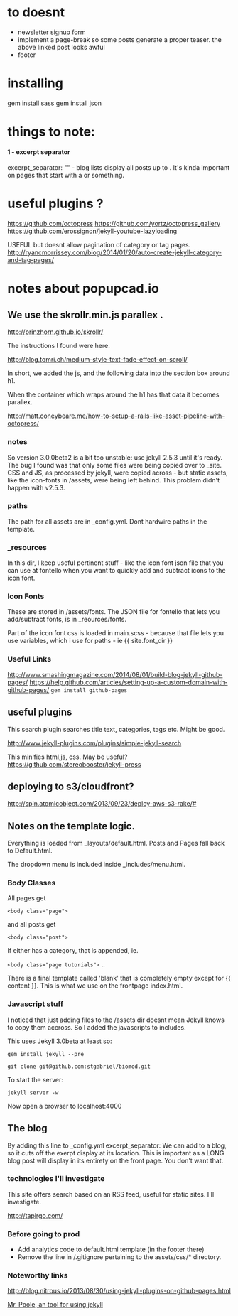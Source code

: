 # to doesnt

- newsletter signup form
- implement a page-break so some posts generate a proper teaser. the above linked post looks awful
- footer




# installing

gem install sass
gem install json

# things to note:

#### 1 - excerpt separator
excerpt_separator: "<!--more-->" - blog lists display all posts up to <!--more-->. It's kinda important on pages that start with a <table> or something.



# useful plugins ?
https://github.com/octopress
https://github.com/yortz/octopress_gallery
https://github.com/erossignon/jekyll-youtube-lazyloading

USEFUL but doesnt allow pagination of category or tag pages.
http://ryancmorrissey.com/blog/2014/01/20/auto-create-jekyll-category-and-tag-pages/

# notes about popupcad.io

## We use the skrollr.min.js parallex .

http://prinzhorn.github.io/skrollr/

The instructions I found were here.

http://blog.tomri.ch/medium-style-text-fade-effect-on-scroll/

In short, we added the js, and the following data into the section box around h1.

<section data-0="top: 200px; opacity: 1;" data-400="top: 240px; opacity:0; ">

When the container which wraps around the h1 has that data it becomes parallex.



http://matt.coneybeare.me/how-to-setup-a-rails-like-asset-pipeline-with-octopress/

### notes

So version 3.0.0beta2 is a bit too unstable: use jekyll 2.5.3 until it's ready.
The bug I found was that only some files were being copied over to _site.
CSS and JS, as processed by jekyll, were copied across - but static assets, like the icon-fonts in /assets, were being left behind. This problem didn't happen with v2.5.3.

### paths

The path for all assets are in _config.yml. Dont hardwire paths in the template.

### _resources

In this dir, I keep useful pertinent stuff - like the icon font json file that you can use at fontello when you want to quickly add and subtract icons to the icon font.

### Icon Fonts

These are stored in /assets/fonts. The JSON file for fontello that lets you add/subtract fonts, is in _reources/fonts.

 Part of the icon font css is loaded in main.scss - because that file lets you use variables, which i use for paths - ie {{ site.font_dir }}

### Useful Links

http://www.smashingmagazine.com/2014/08/01/build-blog-jekyll-github-pages/
https://help.github.com/articles/setting-up-a-custom-domain-with-github-pages/
`gem install github-pages`


## useful plugins

This search plugin searches title text, categories, tags etc. Might be good.

http://www.jekyll-plugins.com/plugins/simple-jekyll-search

This minifies html,js, css. May be useful?
https://github.com/stereobooster/jekyll-press

## deploying to s3/cloudfront?

http://spin.atomicobject.com/2013/09/23/deploy-aws-s3-rake/#


## Notes on the template logic.

Everything is loaded from _layouts/default.html. Posts and Pages fall back to Default.html.

The dropdown menu is included inside _includes/menu.html.


### Body Classes
All pages get

`<body class="page">`

and all posts get

`<body class="post">`

If either has a category, that is appended, ie.

`<body class="page tutorials">`
..

There is a final template called 'blank' that is completely empty except for {{ content }}.
This is what we use on the frontpage index.html.

### Javascript stuff

I noticed that just adding files to the /assets dir doesnt mean Jekyll knows to copy them accross.
So I added the javascripts to includes.




This uses Jekyll 3.0beta at least so:

`gem install jekyll --pre`


`git clone git@github.com:stgabriel/biomod.git`

To start the server:

`jekyll server -w`

Now open a browser to localhost:4000




## The blog

By adding this line to _config.yml
excerpt_separator: <!--more-->
We can add <!--more--> to a blog, so it cuts off the exerpt display at its location. This is important as a LONG blog post will display in its entirety on the front page. You don't want that.



### technologies I'll investigate

This site offers search based on an RSS feed, useful for static sites. I'll investigate.

http://tapirgo.com/

### Before going to prod

* Add analytics code to default.html template (in the footer there)
* Remove the line in /.gitignore pertaining to the assets/css/* directory.

### Noteworthy links

http://blog.nitrous.io/2013/08/30/using-jekyll-plugins-on-github-pages.html


[Mr. Poole, an tool for using jekyll](https://github.com/mmcclimon/mr_poole)

